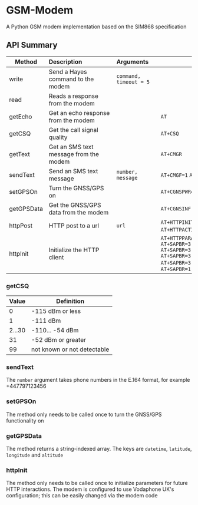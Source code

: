 # GSM-Modem
A Python GSM modem implementation based on the SIM868 specification

## API Summary
| Method | Description&nbsp;&nbsp;&nbsp;&nbsp;&nbsp;&nbsp;&nbsp;&nbsp;&nbsp;&nbsp;&nbsp;&nbsp;&nbsp;&nbsp;&nbsp;&nbsp;&nbsp;&nbsp; | Arguments&nbsp;&nbsp;&nbsp;&nbsp; | Hayes Commands |
|--------|-------------|-----------|----------------|
| write  | Send a Hayes command to the modem | `command, timeout = 5` | |
| read   | Reads a response from the modem   | | |
| getEcho | Get an echo response from the modem | | `AT` |
| getCSQ | Get the call signal quality | | `AT+CSQ` |
| getText | Get an SMS text message from the modem | | `AT+CMGR` |
| sendText | Send an SMS text message | `number, message` | `AT+CMGF=1` `AT+CSCS="GSM"` `AT+CMGS` |
| setGPSOn | Turn the GNSS/GPS on | | `AT+CGNSPWR=1` |
| getGPSData | Get the GNSS/GPS data from the modem | | `AT+CGNSINF` |
| httpPost | HTTP post to a url | `url` | `AT+HTTPINIT` `AT+HTTPPARA` `AT+HTTPACTION=0` `AT+HTTPTERM` |
| httpInit | Initialize the HTTP client | | `AT+HTTPPARA="CID",1` `AT+SAPBR=3,1,"CONTYPE","GPRS"` `AT+SAPBR=3,1,"APN","pp.vodafone.co.uk"` `AT+SAPBR=3,1,"USER","wap"` `AT+SAPBR=3,1,"PWD","wap"` `AT+SAPBR=2,1` `AT+SAPBR=1,1` |

### getCSQ
| Value | Definition |
|-------|------------|
| 0 | -115 dBm or less |
| 1 | -111 dBm |
| 2...30 | -110... -54 dBm |
| 31 | -52 dBm or greater |
| 99 | not known or not detectable |

### sendText
The `number` argument takes phone numbers in the E.164 format, for example +447797123456

### setGPSOn
The method only needs to be called once to turn the GNSS/GPS functionality on

### getGPSData
The method returns a string-indexed array. The keys are `datetime`, `latitude`, `longitude` and `altitude`

### httpInit
The method only needs to be called once to initialize parameters for future HTTP interactions. The modem is configured to use Vodaphone UK's configuration; this can be easily changed via the modem code
